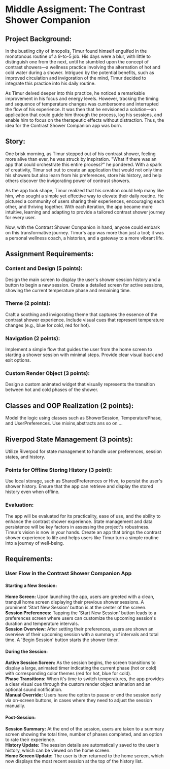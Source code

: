 # Middle Assigment: The Contrast Shower Companion

## Project Background:
In the bustling city of Innopolis, Timur found himself engulfed in the monotonous routine of a 9-to-5 job. His days were a blur, with little to distinguish one from the next, until he stumbled upon the concept of contrast showers—a wellness practice involving the alternation of hot and cold water during a shower. Intrigued by the potential benefits, such as improved circulation and invigoration of the mind, Timur decided to integrate this practice into his daily routine.

As Timur delved deeper into this practice, he noticed a remarkable improvement in his focus and energy levels. However, tracking the timing and sequence of temperature changes was cumbersome and interrupted the flow of his experience. It was then that he envisioned a solution—an application that could guide him through the process, log his sessions, and enable him to focus on the therapeutic effects without distraction. Thus, the idea for the Contrast Shower Companion app was born.

## Story:
One brisk morning, as Timur stepped out of his contrast shower, feeling more alive than ever, he was struck by inspiration. "What if there was an app that could orchestrate this entire process?" he pondered. With a spark of creativity, Timur set out to create an application that would not only time his showers but also learn from his preferences, store his history, and help others discover the invigorating power of contrast showers.

As the app took shape, Timur realized that his creation could help many like him, who sought a simple yet effective way to elevate their daily routine. He pictured a community of users sharing their experiences, encouraging each other, and thriving together. With each iteration, the app became more intuitive, learning and adapting to provide a tailored contrast shower journey for every user.

Now, with the Contrast Shower Companion in hand, anyone could embark on this transformative journey. Timur's app was more than just a tool; it was a personal wellness coach, a historian, and a gateway to a more vibrant life.


## Assignment Requirements:


### Content and Design (5 points):

Design the main screen to display the user's shower session history and a button to begin a new session.
Create a detailed screen for active sessions, showing the current temperature phase and remaining time.

### Theme (2 points):

Craft a soothing and invigorating theme that captures the essence of the contrast shower experience.
Include visual cues that represent temperature changes (e.g., blue for cold, red for hot).

### Navigation (2 points):

Implement a simple flow that guides the user from the home screen to starting a shower session with minimal steps.
Provide clear visual back and exit options.

### Custom Render Object (3 points):

Design a custom animated widget that visually represents the transition between hot and cold phases of the shower.


## Classes and OOP Realization (2 points):

Model the logic using classes such as ShowerSession, TemperaturePhase, and UserPreferences. Use mixins,abstracts ans so on ...


## Riverpod State Management (3 points):

Utilize Riverpod for state management to handle user preferences, session states, and history.


### Points for Offline Storing History (3 point):

Use local storage, such as SharedPreferences or Hive, to persist the user's shower history.
Ensure that the app can retrieve and display the stored history even when offline.

### Evaluation:
The app will be evaluated for its practicality, ease of use, and the ability to enhance the contrast shower experience.
State management and data persistence will be key factors in assessing the project's robustness.
Timur's vision is now in your hands. Create an app that brings the contrast shower experience to life and helps users like Timur turn a simple routine into a journey of well-being.


## Requirements: 

### User Flow in the Contrast Shower Companion App

#### Starting a New Session:

**Home Screen:** Upon launching the app, users are greeted with a clean, tranquil home screen displaying their previous shower sessions. A prominent 'Start New Session' button is at the center of the screen. <br>
**Session Preferences:** Tapping the 'Start New Session' button leads to a preferences screen where users can customize the upcoming session's duration and temperature intervals.<br>
**Session Overview:** After setting their preferences, users are shown an overview of their upcoming session with a summary of intervals and total time. A 'Begin Session' button starts the shower timer.

#### During the Session:

**Active Session Screen:** As the session begins, the screen transitions to display a large, animated timer indicating the current phase (hot or cold) with corresponding color themes (red for hot, blue for cold).<br>
**Phase Transitions:** When it's time to switch temperatures, the app provides a clear visual cue through the custom render object animation and an optional sound notification.<br>
**Manual Override:** Users have the option to pause or end the session early via on-screen buttons, in cases where they need to adjust the session manually.

#### Post-Session:
**Session Summary:** At the end of the session, users are taken to a summary screen showing the total time, number of phases completed, and an option to rate their experience.<br>
**History Update:** The session details are automatically saved to the user's history, which can be viewed on the home screen.<br>
**Home Screen Update:** The user is then returned to the home screen, which now displays the most recent session at the top of the history list.